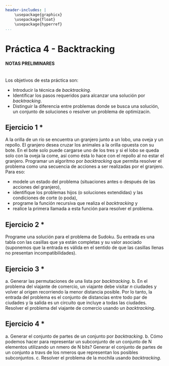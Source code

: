 ```yaml
---
header-includes: |
    \usepackage{graphicx}
    \usepackage{float}
    \usepackage{hyperref}
...
```


# Práctica 4 - Backtracking

#### NOTAS PRELIMINARES
\
Los objetivos de esta práctica son:

- Introducir la técnica de _backtracking_.
- Identificar los pasos requeridos para alcanzar una solución por _backtracking_.
- Distinguir la diferencia entre problemas donde se busca una solución, un conjunto de soluciones o resolver un problema de optimizacin.

## Ejercicio 1 \*

A la orilla de un río se encuentra un granjero junto a un lobo, una oveja y un repollo.
El granjero desea cruzar los animales a la orilla opuesta con su bote. En el bote solo puede
cargarse uno de los tres y si el lobo se queda solo con la oveja la come, así como
ésta lo hace con el repollo al no estar el granjero. Programar un algoritmo por _backtracking_
que permita resolver el problema como una secuencia de acciones a ser realizadas por el granjero.
Para eso:

- modele un estado del problema (situaciones antes o después de las acciones del granjero),
- identifique los problemas hijos (o soluciones extendidas) y las condiciones de corte (o poda),
- programe la función recursiva que realiza el _backtracking_ y
- realice la primera llamada a esta función para resolver el problema.

## Ejercicio 2 \*

Programe una solución para el problema de Sudoku. Su entrada es una tabla con las casillas
que ya están completas y su valor asociado (suponemos que la entrada es válida en el
sentido de que las casillas llenas no presentan incompatibilidades).


## Ejercicio 3 \*

a. Generar las permutaciones de una lista por _backtracking_.
b. En el problema del viajante de comercio, un viajante debe visitar $n$ ciudades y
volver al origen recorriendo la menor distancia posible. Por lo tanto, la entrada
del problema es el conjunto de distancias entre todo par de ciudades y la salida
es un circuito que incluye a todas las ciudades.
Resolver el problema del viajante de comercio usando un _backtracking_.


## Ejercicio 4 \*

a. Generar el conjunto de partes de un conjunto por _backtracking_.
b. Cómo podemos hacer para representar un subconjunto de un conjunto de N elementos utilizando un nmero de N bits? Generar el conjunto de partes de un conjunto a travs de los nmeros que representan los posibles subconjuntos.
c. Resolver el problema de la mochila usando _backtracking_.

